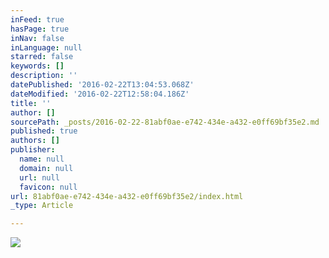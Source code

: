 ```yaml
---
inFeed: true
hasPage: true
inNav: false
inLanguage: null
starred: false
keywords: []
description: ''
datePublished: '2016-02-22T13:04:53.068Z'
dateModified: '2016-02-22T12:58:04.186Z'
title: ''
author: []
sourcePath: _posts/2016-02-22-81abf0ae-e742-434e-a432-e0ff69bf35e2.md
published: true
authors: []
publisher:
  name: null
  domain: null
  url: null
  favicon: null
url: 81abf0ae-e742-434e-a432-e0ff69bf35e2/index.html
_type: Article

---
```

![](https://the-grid-user-content.s3-us-west-2.amazonaws.com/3e681f69-3da0-4391-bbb7-d634f3d2dfab.jpg)